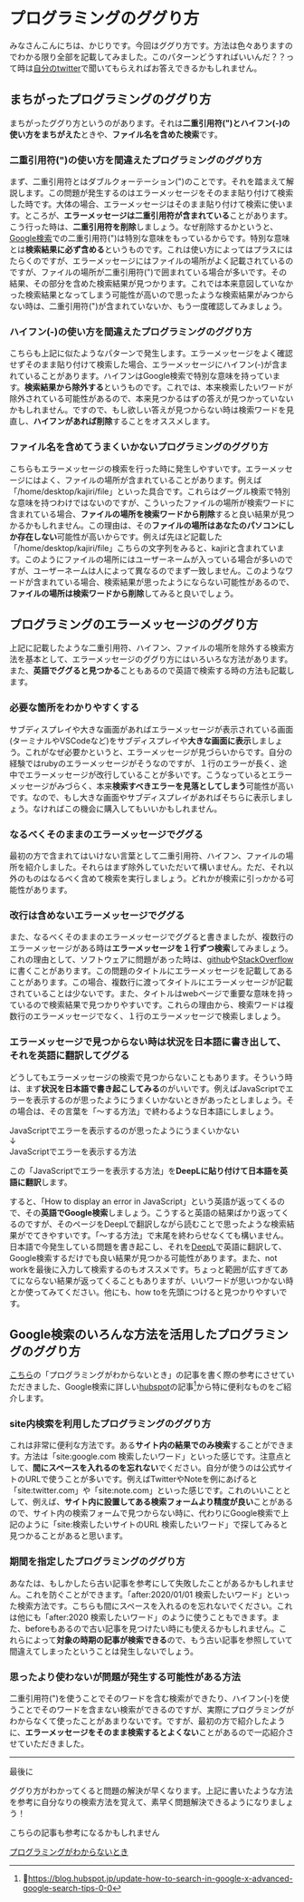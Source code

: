 # プログラミングのググり方

みなさんこんにちは、かじりです。今回はググり方です。方法は色々ありますのでわかる限り全部を記載してみました。このパターンどうすればいいんだ？？って時は[自分のtwitter](https://twitter.com/kajirikajiri)で聞いてもらえればお答えできるかもしれません。

## まちがったプログラミングのググり方

まちがったググり方というのがあります。それは**二重引用符(")とハイフン(-)の使い方をまちがえた**ときや、**ファイル名を含めた検索**です。

### 二重引用符(")の使い方を間違えたプログラミングのググり方

まず、二重引用符とはダブルクォーテーション(")のことです。それを踏まえて解説します。この問題が発生するのはエラーメッセージをそのまま貼り付けて検索した時です。大体の場合、エラーメッセージはそのまま貼り付けて検索に使います。ところが、**エラーメッセージは二重引用符が含まれている**ことがあります。こう行った時は、**二重引用符を削除**しましょう。なぜ削除するかというと、[Google検索](https://www.google.com/?hl=ja)での二重引用符(")は特別な意味をもっているからです。特別な意味とは**検索結果に必ず含める**というものです。これは使い方によってはプラスにはたらくのですが、エラーメッセージにはファイルの場所がよく記載されているのですが、ファイルの場所が二重引用符(")で囲まれている場合が多いです。その結果、その部分を含めた検索結果が見つかります。これでは本来意図していなかった検索結果となってしまう可能性が高いので思ったような検索結果がみつからない時は、二重引用符(")が含まれていないか、もう一度確認してみましょう。

### ハイフン(-)の使い方を間違えたプログラミングのググり方

こちらも上記に似たようなパターンで発生します。エラーメッセージをよく確認せずそのまま貼り付けて検索した場合、エラーメッセージにハイフン(-)が含まれていることがあります。ハイフンはGoogle検索で特別な意味を持っています。**検索結果から除外する**というものです。これでは、本来検索したいワードが除外されている可能性があるので、本来見つかるはずの答えが見つかっていないかもしれません。ですので、もし欲しい答えが見つからない時は検索ワードを見直し、**ハイフンがあれば削除**することをオススメします。

### ファイル名を含めてうまくいかないプログラミングのググり方

こちらもエラーメッセージの検索を行った時に発生しやすいです。エラーメッセージにはよく、ファイルの場所が含まれていることがあります。例えば「/home/desktop/kajiri/file」といった具合です。これらはグーグル検索で特別な意味を持つわけではないのですが、こういったファイルの場所が検索ワードに含まれている場合、**ファイルの場所を検索ワードから削除**すると良い結果が見つかるかもしれません。この理由は、その**ファイルの場所はあなたのパソコンにしか存在しない**可能性が高いからです。例えば先ほど記載した「/home/desktop/kajiri/file」こちらの文字列をみると、kajiriと含まれています。このようにファイルの場所にはユーザーネームが入っている場合が多いのですが、ユーザーネームは人によって異なるのでまず一致しません。このようなワードが含まれている場合、検索結果が思ったようにならない可能性があるので、**ファイルの場所は検索ワードから削除**してみると良いでしょう。

## プログラミングのエラーメッセージのググり方

上記に記載したような二重引用符、ハイフン、ファイルの場所を除外する検索方法を基本として、エラーメッセージのググり方にはいろいろな方法があります。また、**英語でググると見つかる**こともあるので英語で検索する時の方法も記載します。

### 必要な箇所をわかりやすくする

サブディスプレイや大きな画面があればエラーメッセージが表示されている画面(ターミナルやVSCodeなど)をサブディスプレイや**大きな画面に表示**しましょう。これがなぜ必要かというと、エラーメッセージが見づらいからです。自分の経験ではrubyのエラーメッセージがそうなのですが、１行のエラーが長く、途中でエラーメッセージが改行していることが多いです。こうなっているとエラーメッセージがみづらく、本来**検索すべきエラーを見落としてしまう**可能性が高いです。なので、もし大きな画面やサブディスプレイがあればそちらに表示しましょう。なければこの機会に購入してもいいかもしれません。

### なるべくそのままのエラーメッセージでググる

最初の方で含まれてはいけない言葉として二重引用符、ハイフン、ファイルの場所を紹介しました。それらはまず除外していただいて構いません。ただ、それ以外のものはなるべく含めて検索を実行しましょう。どれかが検索に引っかかる可能性があります。

### 改行は含めないエラーメッセージでググる

また、なるべくそのままのエラーメッセージでググると書きましたが、複数行のエラーメッセージがある時は**エラーメッセージを１行ずつ検索**してみましょう。これの理由として、ソフトウェアに問題があった時は、[github](https://github.com/)や[StackOverflow](https://ja.stackoverflow.com/)に書くことがあります。この問題のタイトルにエラーメッセージを記載してあることがあります。この場合、複数行に渡ってタイトルにエラーメッセージが記載されていることは少ないです。また、タイトルはwebページで重要な意味を持っているので検索結果で見つかりやすいです。これらの理由から、検索ワードは複数行のエラーメッセージでなく、１行のエラーメッセージで検索しましょう。

### エラーメッセージで見つからない時は状況を日本語に書き出して、それを英語に翻訳してググる

どうしてもエラーメッセージの検索で見つからないこともあります。そういう時は、まず**状況を日本語で書き起こしてみる**のがいいです。例えばJavaScriptでエラーを表示するのが思ったようにうまくいかないときがあったとしましょう。その場合は、その言葉を「〜する方法」で終わるような日本語にしましょう。

JavaScriptでエラーを表示するのが思ったようにうまくいかない  
↓  
JavaScriptでエラーを表示する方法

この「JavaScriptでエラーを表示する方法」を**DeepLに貼り付けて日本語を英語に翻訳**します。

すると、「How to display an error in JavaScript」という英語が返ってくるので、その**英語でGoogle検索**しましょう。こうすると英語の結果ばかり返ってくるのですが、そのページをDeepLで翻訳しながら読むことで思ったような検索結果がでてきやすいです。「〜する方法」で末尾を終わらせなくても構いません。日本語で今発生している問題を書き起こし、それを[DeepL](https://www.deepl.com/translator)で英語に翻訳して、Google検索するだけでも良い結果が見つかる可能性があります。また、not workを最後に入力して検索するのもオススメです。ちょっと範囲が広すぎてあてにならない結果が返ってくることもありますが、いいワードが思いつかない時とか使ってみてください。他にも、how toを先頭につけると見つかりやすいです。

## Google検索のいろんな方法を活用したプログラミングのググり方

[こちら](/when-you-dont-know-how-to-program)の「プログラミングがわからないとき」の記事を書く際の参考にさせていただきました、Google検索に詳しい[hubspot](https://www.hubspot.jp/)の記事[^1]から特に便利なものをご紹介します。

[^1]:https://blog.hubspot.jp/update-how-to-search-in-google-x-advanced-google-search-tips-0-0

### site内検索を利用したプログラミングのググり方

これは非常に便利な方法です。ある**サイト内の結果でのみ検索**することができます。方法は「site:google.com 検索したいワード」といった感じです。注意点として、**間にスペースを入れるのを忘れない**でください。自分が使うのは公式サイトのURLで使うことが多いです。例えばTwitterやNoteを例にあげると「site:twitter.com」や「site:note.com」といった感じです。これのいいこととして、例えば、**サイト内に設置してある検索フォームより精度が良い**ことがあるので、サイト内の検索フォームで見つからない時に、代わりにGoogle検索で上記のように「site:検索したいサイトのURL 検索したいワード」で探してみると見つかることがあると思います。

### 期間を指定したプログラミングのググり方

あなたは、もしかしたら古い記事を参考にして失敗したことがあるかもしれません。これを防ぐことができます。「after:2020/01/01 検索したいワード」といった検索方法です。こちらも間にスペースを入れるのを忘れないでください。これは他にも「after:2020 検索したいワード」のように使うこともできます。また、beforeもあるので古い記事を見つけたい時にも使えるかもしれません。これらによって**対象の時期の記事が検索できる**ので、もう古い記事を参照していて間違えてしまったということは発生しないでしょう。

### 思ったより使わないが問題が発生する可能性がある方法

二重引用符(")を使うことでそのワードを含む検索ができたり、ハイフン(-)を使うことでそのワードを含まない検索ができるのですが、実際にプログラミングがわからなくて使ったことがあまりないです。ですが、最初の方で紹介したように、**エラーメッセージをそのまま検索するとよくない**ことがあるので一応紹介させていただきました。

---

最後に

ググり方がわかってくると問題の解決が早くなります。上記に書いたような方法を参考に自分なりの検索方法を覚えて、素早く問題解決できるようになりましょう！

こちらの記事も参考になるかもしれません

<a is="my-link" href="/when-you-dont-know-how-to-program">プログラミングがわからないとき</a>
